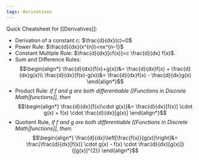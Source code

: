 ```yaml
---
tags: derivatives
---
```

Quick Cheatsheet for [[Derivatives]]:
- Derivation of a constant $c$: $\frac{d}{dx}(c)=0$    
- Power Rule: $\frac{d}{dx}(x^{n})=nx^{n-1}$
- Constant Multiple Rule: $\frac{d}{dx}[cf(x)]=c \frac{d}{dx} f(x)$.
- Sum and Difference Rules:
$$\begin{align*}
\frac{d}{dx}(f(x)+g(x))&= \frac{d}{dx}f(x) + \frac{d}{dx}g(x)\\
\frac{d}{dx}(f(x)-g(x))&= \frac{d}{dx}f(x) - \frac{d}{dx}g(x)
\end{align*}$$
- Product Rule: *if $f$ and $g$ are both differentiable [[Functions in Discrete Math|functions]], then*
$$\begin{align*}
\frac{d}{dx}[f(x)\cdot g(x)]&= \frac{d}{dx}[f(x)] \cdot g(x) + f(x) \cdot \frac{d}{dx}[g(x)]
\end{align*}$$
- Quotient Rule, *if $f$ and $g$ are both differentiable [[Functions in Discrete Math|functions]], then*:
$$\begin{align*}
\frac{d}{dx}\left[\frac{f(x)}{g(x)}\right]&= \frac{\frac{d}{dx}[f(x)] \cdot g(x) - f(x) \cdot \frac{d}{dx}[g(x)]}{[g(x)]^{2}}
\end{align*}$$
